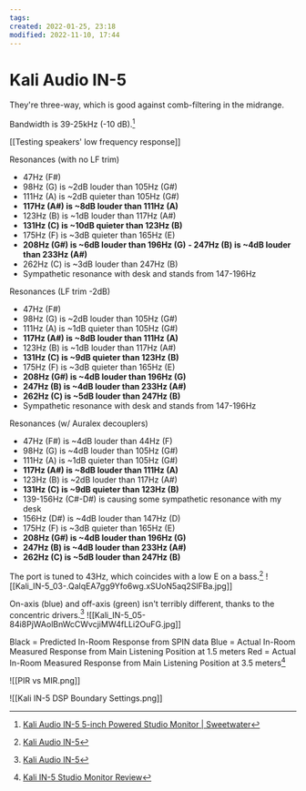 ```yaml
---
tags: 
created: 2022-01-25, 23:18
modified: 2022-11-10, 17:44
---
```


# Kali Audio IN-5
They're three-way, which is good against comb-filtering in the midrange.

Bandwidth is 39-25kHz (-10 dB).[^1]

[[Testing speakers' low frequency response]]

Resonances (with no LF trim)
- 47Hz (F#)
- 98Hz (G) is ~2dB louder than 105Hz (G#)
- 111Hz (A) is ~2dB quieter than 105Hz (G#)
- **117Hz (A#) is ~8dB louder than 111Hz (A)**
- 123Hz (B) is ~1dB louder than 117Hz (A#)
- **131Hz (C) is ~10dB quieter than 123Hz (B)**
- 175Hz (F) is ~3dB quieter than 165Hz (E)
- **208Hz (G#) is ~6dB louder than 196Hz (G)**
**- 247Hz (B) is ~4dB louder than 233Hz (A#)**
- 262Hz (C) is ~3dB louder than 247Hz (B)
- Sympathetic resonance with desk and stands from 147-196Hz

Resonances (LF trim -2dB)
- 47Hz (F#)
- 98Hz (G) is ~2dB louder than 105Hz (G#)
- 111Hz (A) is ~1dB quieter than 105Hz (G#)
- **117Hz (A#) is ~8dB louder than 111Hz (A)**
- 123Hz (B) is ~1dB louder than 117Hz (A#)
- **131Hz (C) is ~9dB quieter than 123Hz (B)**
- 175Hz (F) is ~3dB quieter than 165Hz (E)
- **208Hz (G#) is ~4dB louder than 196Hz (G)**
- **247Hz (B) is ~4dB louder than 233Hz (A#)**
- **262Hz (C) is ~5dB louder than 247Hz (B)**
- Sympathetic resonance with desk and stands from 147-196Hz

Resonances (w/ Auralex decouplers)
- 47Hz (F#) is ~4dB louder than 44Hz (F)
- 98Hz (G) is ~4dB louder than 105Hz (G#)
- 111Hz (A) is ~1dB quieter than 105Hz (G#)
- **117Hz (A#) is ~8dB louder than 111Hz (A)**
- 123Hz (B) is ~2dB louder than 117Hz (A#)
- **131Hz (C) is ~9dB quieter than 123Hz (B)**
- 139-156Hz (C#-D#) is causing some sympathetic resonance with my desk
- 156Hz (D#) is ~4dB louder than 147Hz (D)
- 175Hz (F) is ~3dB quieter than 165Hz (E)
- **208Hz (G#) is ~4dB louder than 196Hz (G)**
- **247Hz (B) is ~4dB louder than 233Hz (A#)**
- **262Hz (C) is ~5dB louder than 247Hz (B)**

The port is tuned to 43Hz, which coincides with a low E on a bass.[^2]
![[Kali_IN-5_03-.QalqEA7gg9Yfo6wg.xSUoN5aq2SlFBa.jpg]]

On-axis (blue) and off-axis (green) isn't terribly different, thanks to the concentric drivers.[^2]
![[Kali_IN-5_05-84i8PjWAolBnWcCWvcjiMW4fLLi2OuFG.jpg]]

Black = Predicted In-Room Response from SPIN data
Blue = Actual In-Room Measured Response from Main Listening Position at 1.5 meters
Red = Actual In-Room Measured Response from Main Listening Position at 3.5 meters[^3]

![[PIR vs MIR.png]]

![[Kali IN-5 DSP Boundary Settings.png]]

[^1]: [Kali Audio IN-5 5-inch Powered Studio Monitor | Sweetwater](https://www.sweetwater.com/store/detail/IN5--kali-audio-in-5-5-inch-powered-studio-monitor)
[^2]: [Kali Audio IN-5](https://www.soundonsound.com/reviews/kali-audio-5?utm_source=pocket_mylist)
[^3]: [Kali IN-5 Studio Monitor Review](https://www.audiosciencereview.com/forum/index.php?threads/kali-in-5-studio-monitor-review.22487/)